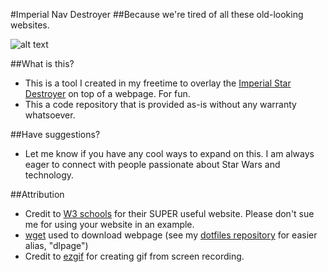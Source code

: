 #Imperial Nav Destroyer
##Because we're tired of all these old-looking websites.

![alt text](https://im.ezgif.com/tmp/ezgif-1-ae981aab23.gif)

##What is this?
- This is a tool I created in my freetime to overlay the [Imperial Star Destroyer](http://starwars.wikia.com/wiki/Imperial_I-class_Star_Destroyer) on top of a webpage. For fun.
- This a code repository that is provided as-is without any warranty whatsoever.

##Have suggestions?
- Let me know if you have any cool ways to expand on this. I am always eager to connect with people passionate about Star Wars and technology.

##Attribution
- Credit to [W3 schools](https://www.w3schools.com/) for their SUPER useful website. Please don't sue me for using your website in an example.
- [wget](https://linux.die.net/man/1/wget) used to download webpage (see my [dotfiles repository](https://github.com/lshort2/dotFiles/blob/master/bash_aliases) for easier alias, "dlpage")
- Credit to [ezgif](https://ezgif.com/) for creating gif from screen recording.
